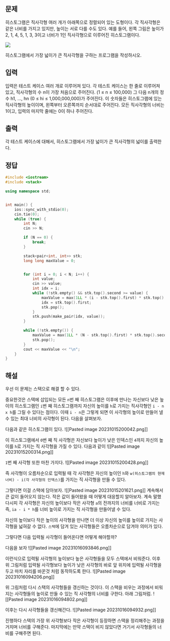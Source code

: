 ## 문제
히스토그램은 직사각형 여러 개가 아래쪽으로 정렬되어 있는 도형이다. 각 직사각형은 같은 너비를 가지고 있지만, 높이는 서로 다를 수도 있다. 예를 들어, 왼쪽 그림은 높이가 2, 1, 4, 5, 1, 3, 3이고 너비가 1인 직사각형으로 이루어진 히스토그램이다.

![](https://www.acmicpc.net/upload/images/histogram.png)

히스토그램에서 가장 넓이가 큰 직사각형을 구하는 프로그램을 작성하시오.
## 입력
입력은 테스트 케이스 여러 개로 이루어져 있다. 각 테스트 케이스는 한 줄로 이루어져 있고, 직사각형의 수 n이 가장 처음으로 주어진다. (1 ≤ n ≤ 100,000) 그 다음 n개의 정수 h1, ..., hn (0 ≤ hi ≤ 1,000,000,000)가 주어진다. 이 숫자들은 히스토그램에 있는 직사각형의 높이이며, 왼쪽부터 오른쪽까지 순서대로 주어진다. 모든 직사각형의 너비는 1이고, 입력의 마지막 줄에는 0이 하나 주어진다.
## 출력
각 테스트 케이스에 대해서, 히스토그램에서 가장 넓이가 큰 직사각형의 넓이를 출력한다.
## 정답
```cpp
#include <iostream>
#include <stack>

using namespace std;


int main() {
    ios::sync_with_stdio(0);
    cin.tie(0);
    while (true) {
        int N;
        cin >> N;

        if (N == 0) {
            break;
        }

        stack<pair<int, int>> stk;
        long long maxValue = 0;


        for (int i = 0; i < N; i++) {
            int value;
            cin >> value;
            int idx = i;
            while (!stk.empty() && stk.top().second >= value) {
                maxValue = max(1LL * (i - stk.top().first) * stk.top().second, maxValue);
                idx = stk.top().first;
                stk.pop();
            }
            stk.push(make_pair(idx, value));
        }

        while (!stk.empty()) {
            maxValue = max(1LL * (N - stk.top().first) * stk.top().second, maxValue);
            stk.pop();
        }
        cout << maxValue << "\n";
    }
}
```

## 해설
우선 이 문제는 스택으로 해결 할 수 있다.

중요한것은 스택에 삽입되는 모든 `n`번 째 히스토그램은 이후에 만나는 자신보다 낮은 높이의 히스토그램인 `i`번 째 히스토그램까지 자신의 높이를 `h`로 가지는 직사각형인 `i - n x h`를 그릴 수 있다는 점이다. 이때 `i - n`은 그렇게 되면 이 사각형의 높이로 만들어 낼 수 있는 최대 너비의 사각형이 된다. 다음을 살펴보자.

다음과 같은 히스토그램이 있다.
![[Pasted image 20231015200042.png]]

이 히스토그램에서 `0`번 째 직 사각형은 자신보다 높이가 낮은 인덱스인 `4`까지 자신의 높이를 `h`로 가지는 직 사각형을 가질 수 있다. 다음과 같이
![[Pasted image 20231015200314.png]]

`1`번 째 사각형 또한 마찬 가지다.
![[Pasted image 20231015200428.png]]

즉 사각형이 오름차순으로 입력될 때 각 사각형은 자신의 높이인 `h`와  `w(히스토그램의 현재 너비) - i(각 사각형의 인덱스)`를 가지는 직 사각형을 만들 수 있다.

그렇다면 이걸 스택에 담아보자.
![[Pasted image 20231015201621.png]]
계속해서 큰 값이 들어오지 않는다. 작은 값이 들어왔을 때 어떻게 대응할지 알아보자. 계속 말했다시피 각 사각형은 자신의 높이보다 작은 사각형 `a`의 전까지의 너비를 너비로 가지는 즉, `ia - i * h`를 너비 높이로 가지는 직 사각형을 만들어낼 수 있다.

자신의 높이보다 작은 높이의 사각형을 만나면 더 이상 자신의 높이를 높이로 가지는 사각형을 넓혀갈 수 없다. `스택`에 담겨 있는 사각형들은 오름차순으로 담겨야 의미가 있다.

그렇다면 다음 입력될 사각형이 들어온다면 어떻게 해야할까?

다음을 보자
![[Pasted image 20231016093846.png]]

이런식으로 입력될 사각형의 높이보다 높은 사각형들을 모두 스택에서 비워준다. 이후 위 그림처럼 입력될 사각형보다 높이가 낮은 사각형의 바로 앞 위치에 입력될 사각형을 두고 마치 자리를 바꾼것 처럼 동작하도록 한다.
![[Pasted image 20231016094206.png]]

위 그림처럼 다시 스택의 사각형들을 갱신하는 것이다. 이 스택을 비우는 과정에서 비워지는 사각형들의 높이로 만들 수 있는 직 사각형의 너비를 구한다. 아래 그림처럼.
![[Pasted image 20231016094802.png]]

이후는 다시 사각형들을 갱신해간다.
![[Pasted image 20231016094932.png]]

진행하다 스택의 가장 위 사각형보다 작은 사각형이 등장하면 스택을 정리해주는 과정을 거치며 너비를 구해준다. 마지막에는 만약 스택이 비지 않았다면 거기서 사각형들의 너비를 구해주면 된다.